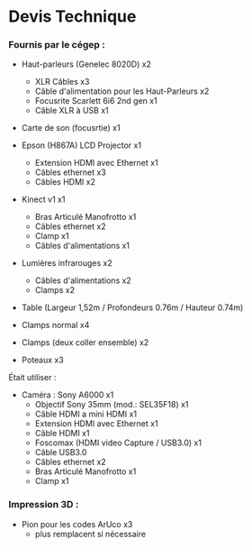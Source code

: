# Devis Technique

### Fournis par le cégep :

* Haut-parleurs (Genelec 8020D) x2
  * XLR Câbles x3
  * Câble d'alimentation pour les Haut-Parleurs x2
  * Focusrite Scarlett 6i6 2nd gen x1
  * Câble XLR à USB x1

* Carte de son (focusrtie) x1

* Epson (H867A) LCD Projector x1
  * Extension HDMI avec Ethernet x1
  * Câbles ethernet x3
  * Câbles HDMI x2

* Kinect v1 x1
  * Bras Articulé Manofrotto x1
  * Câbles ethernet x2
  * Clamp x1
  * Câbles d'alimentations x1

* Lumières infrarouges x2
  *  Câbles d'alimentations x2
  *  Clamps x2

* Table (Largeur 1,52m / Profondeurs 0.76m / Hauteur 0.74m)
* Clamps normal x4
* Clamps (deux coller ensemble) x2
* Poteaux x3

Était utiliser :

* Caméra : Sony A6000 x1
  * Objectif Sony 35mm (mod.: SEL35F18) x1
  * Câble HDMI a mini HDMI x1
  * Extension HDMI avec Ethernet x1
  * Câble HDMI x1
  * Foscomax (HDMI video Capture / USB3.0) x1
  * Câble USB3.0
  * Câbles ethernet x2
  * Bras Articulé Manofrotto x1
  * Clamp x1
 
### Impression 3D :

* Pion pour les codes ArUco x3
  * plus remplacent si nécessaire

<!--
## Référence

* [Devis technique](https://tim-montmorency.com/582523-gestion/#/contenus/3_planification/50_devis_technique/)
-->
